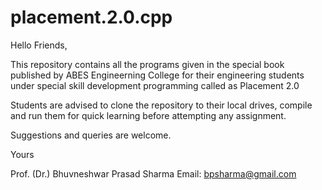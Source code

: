 # placement.2.0.cpp

Hello Friends,

This repository contains all the programs given in the special book published by ABES Engineerning College for their engineering students under special skill development programming called as Placement 2.0

Students are advised to clone the repository to their local drives, compile and run them for quick learning before attempting any assignment.

Suggestions and queries are welcome.

Yours

Prof. (Dr.) Bhuvneshwar Prasad Sharma
Email: bpsharma@gmail.com


